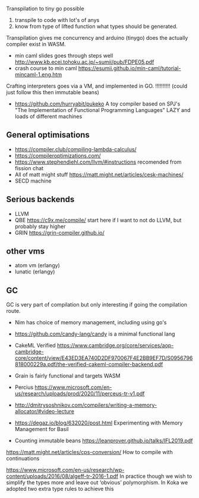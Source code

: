 Transpilation to tiny go possible
1. transpile to code with lot's of anys
2. know from type of lifted function what types should be generated.

Transpilation gives me concurrency and arduino (tinygo) does the actually compiler exist in WASM.
- min caml slides goes through steps well http://www.kb.ecei.tohoku.ac.jp/~sumii/pub/FDPE05.pdf
- crash course to min caml https://esumii.github.io/min-caml/tutorial-mincaml-1.eng.htm


Crafting interpreters goes via a VM, and implemented in GO. !!!!!!!!!! (could just follow this then immutable beans)

- https://github.com/hurryabit/pukeko A toy compiler based on SPJ's "The Implementation of Functional Programming Languages" LAZY and loads of different machines

## General optimisations
- https://compiler.club/compiling-lambda-calculus/
- https://compileroptimizations.com/
- https://www.stephendiehl.com/llvm/#instructions recomended from fission chat
- All of matt might stuff https://matt.might.net/articles/cesk-machines/
- SECD machine

## Serious backends
- LLVM
- QBE https://c9x.me/compile/ start here if I want to not do LLVM, but probably stay higher
- GRIN https://grin-compiler.github.io/

## other vms

- atom vm (erlangy)
- lunatic (erlangy)

## GC
GC is very part of compilation but only interesting if going the compilation route.
- Nim has choice of memory management, including using go's
- https://github.com/candy-lang/candy is a minimal functional lang
- CakeML Verified https://www.cambridge.org/core/services/aop-cambridge-core/content/view/E43ED3EA740D2DF970067F4E2BB9EF7D/S0956796818000229a.pdf/the-verified-cakeml-compiler-backend.pdf
- Grain is fairly functional and targets WASM

- Percius https://www.microsoft.com/en-us/research/uploads/prod/2020/11/perceus-tr-v1.pdf
- http://dmitrysoshnikov.com/compilers/writing-a-memory-allocator/#video-lecture
- https://degaz.io/blog/632020/post.html Experimenting with Memory Management for Basil

- Counting immutable beans https://leanprover.github.io/talks/IFL2019.pdf


https://matt.might.net/articles/cps-conversion/ How to compile with continuations


https://www.microsoft.com/en-us/research/wp-content/uploads/2016/08/algeff-tr-2016-1.pdf In practice though we wish to simplify the types more
and leave out ‘obvious’ polymorphism. In Koka we adopted
two extra type rules to achieve this
